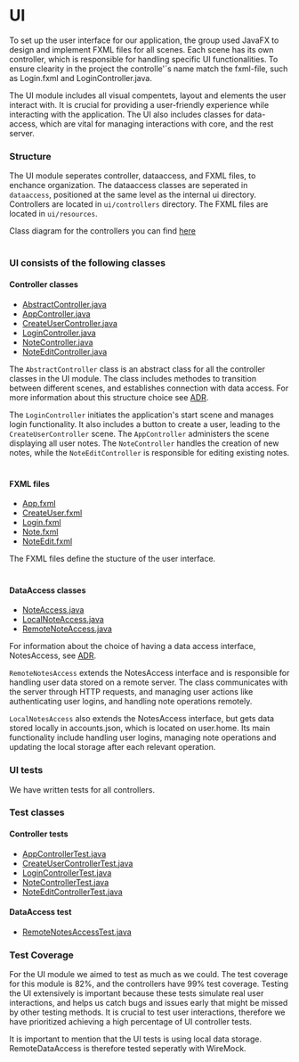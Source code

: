 # UI

To set up the user interface for our application, the group used JavaFX to design and implement FXML files for all scenes. Each scene has its own controller, which is responsible for handling specific UI functionalities. To ensure clearity in the project the controlle'´s name match the fxml-file, such as Login.fxml and LoginController.java. 

The UI module includes all visual compentets, layout and elements the user interact with. It is crucial for providing a user-friendly experience while interacting with the application. The UI also includes classes for data-access, which are vital for managing interactions with core, and the rest server.

### **Structure**
The UI module seperates controller, dataaccess, and FXML files, to enchance organization. The dataaccess classes are seperated in `dataaccess`, positioned at the same level as the internal ui directory. 
Controllers are located in `ui/controllers` directory. The FXML files are located in `ui/resources`. 

Class diagram for the controllers you can find [here](../diagrams/README.md)

#

### **UI consists of the following classes**

#### Controller classes 

- [AbstractController.java](src/main/java/ui/controllers/AbstractController.java) 
- [AppController.java](src/main/java/ui/controllers/AppController.java)
- [CreateUserController.java](src/main/java/ui/controllers/CreateUserController.java)
- [LoginController.java](src/main/java/ui/controllers/LoginController.java)
- [NoteController.java](src/main/java/ui/controllers/NoteController.java)
- [NoteEditController.java](src/main/java/ui/controllers/NoteEditController.java)


The `AbstractController` class is an abstract class for all the controller classes in the UI module. The class includes methodes to transition between different scenes, and establishes connection with data access. For more information about this structure choice see [ADR](/docs/ADR.md).

The `LoginController` initiates the application's start scene and manages login functionality. It also includes a button to create a user, leading to the `CreateUserController` scene. The `AppController` administers the scene displaying all user notes. The `NoteController` handles the creation of new notes, while the `NoteEditController` is responsible for editing existing notes.

#

#### FXML files 

- [App.fxml](src/main/resources/ui/App.fxml)
- [CreateUser.fxml](src/main/resources/ui/CreateUser.fxml)
- [Login.fxml](src/main/resources/ui/Login.fxml)
- [Note.fxml](src/main/resources/ui/Note.fxml)
- [NoteEdit.fxml](src/main/resources/ui/NoteEdit.fxml)

The FXML files define the stucture of the user interface. 

#

#### DataAccess classes

- [NoteAccess.java](src/main/java/dataaccess/NotesAccess.java)
- [LocalNoteAccess.java](src/main/java/dataaccess/LocalNotesAccess.java)
- [RemoteNoteAccess.java](src/main/java/dataaccess/RemoteNotesAccess.java)

For information about the choice of having a data access interface, NotesAccess, see [ADR](/docs/ADR.md).

`RemoteNotesAccess` extends the NotesAccess interface and is responsible for handling user data stored on a remote server. The class communicates with the server through HTTP requests, and managing user actions like authenticating user logins, and handling note operations remotely. 

`LocalNotesAccess` also extends the NotesAccess interface, but gets data stored locally in accounts.json, which is located on user.home. Its main functionality include handling user logins, managing note operations and updating the local storage after each relevant operation. 

 ### **UI tests**

 We have written tests for all controllers. 

 ### Test classes 

 #### Controller tests
- [AppControllerTest.java](src/test/java/ui/controllers/AppControllerTest.java)
- [CreateUserControllerTest.java](src/test/java/ui/controllers/CreateUserControllerTest.java)
- [LoginControllerTest.java](src/test/java/ui/controllers/LoginControllerTest.java)
- [NoteControllerTest.java](src/test/java/ui/controllers/NoteControllerTest.java)
- [NoteEditControllerTest.java](src/test/java/ui/controllers/NoteEditControllerTest.java)

#### DataAccess test
- [RemoteNotesAccessTest.java](src/test/java/dataaccess/RemoteNotesAccessTest.java)

### Test Coverage
For the UI module we aimed to test as much as we could. The test coverage for this module is 82%, and the controllers have 99% test coverage. Testing the UI extensively is important because these tests simulate real user interactions, and helps us catch bugs and issues early that might be missed by other testing methods. It is crucial to test user interactions, therefore we have prioritized achieving a high percentage of UI controller tests. 

It is important to mention that the UI tests is using local data storage. RemoteDataAccess is therefore tested seperatly with WireMock.


 